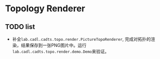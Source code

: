 # Topology Renderer

## TODO list

- 补全`lab.cadl.cadts.topo.render.PictureTopoRenderer`, 完成对拓扑的渲染，结果保存到一张PNG图片中。运行`lab.cadl.cadts.topo.render.demo.Demo`来验证。